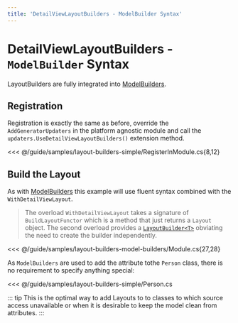 ```yaml
---
title: 'DetailViewLayoutBuilders - ModelBuilder Syntax'
---
```


# DetailViewLayoutBuilders - `ModelBuilder` Syntax

LayoutBuilders are fully integrated into [ModelBuilders](/guide/modelbuilders.md).

## Registration

Registration is exactly the same as before, override the `AddGeneratorUpdaters` in the platform agnostic module and call the `updaters.UseDetailViewLayoutBuilders()` extension method.

<<< @/guide/samples/layout-builders-simple/RegisterInModule.cs{8,12}

## Build the Layout

As with [ModelBuilders](/guide/modelbuilders.md) this example will use  fluent syntax combined with the `WithDetailViewLayout`.

> The overload `WithDetailViewLayout` takes a signature of `BuildLayoutFunctor` which is a method that just returns a `Layout` object. The second overload provides a [`LayoutBuilder<T>`](/guide/layout-builders-advanced-syntax.md) obviating the need to create the builder independently.

<<< @/guide/samples/layout-builders-model-builders/Module.cs{27,28}

As  `ModelBuilders` are used to add the attribute tothe `Person` class, there is no requirement to specify anything special:

<<< @/guide/samples/layout-builders-simple/Person.cs

::: tip
This is the optimal way to add Layouts to to classes to which source access unavailable or when it is desirable to keep the model clean from attributes.
:::
